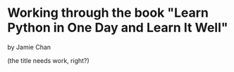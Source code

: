 # Working through the book "Learn Python in One Day and Learn It Well"

by Jamie Chan

(the title needs work, right?)
